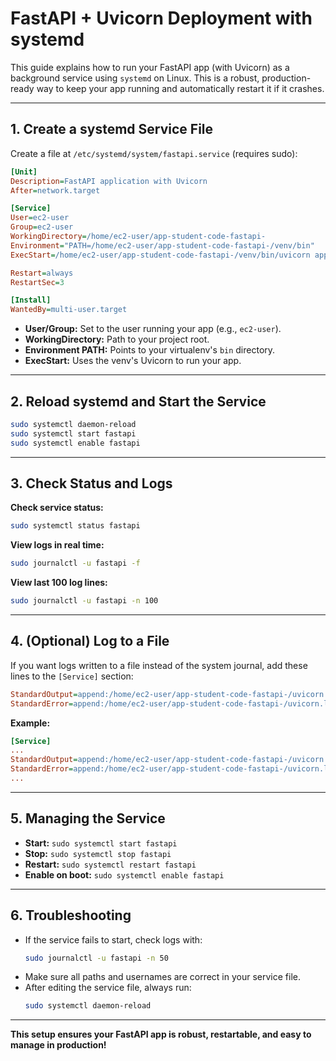 # FastAPI + Uvicorn Deployment with systemd

This guide explains how to run your FastAPI app (with Uvicorn) as a background service using `systemd` on Linux. This is a robust, production-ready way to keep your app running and automatically restart it if it crashes.

---

## 1. Create a systemd Service File

Create a file at `/etc/systemd/system/fastapi.service` (requires sudo):

```ini
[Unit]
Description=FastAPI application with Uvicorn
After=network.target

[Service]
User=ec2-user
Group=ec2-user
WorkingDirectory=/home/ec2-user/app-student-code-fastapi-
Environment="PATH=/home/ec2-user/app-student-code-fastapi-/venv/bin"
ExecStart=/home/ec2-user/app-student-code-fastapi-/venv/bin/uvicorn app.main:app --host 0.0.0.0 --port 8000

Restart=always
RestartSec=3

[Install]
WantedBy=multi-user.target
```

- **User/Group:** Set to the user running your app (e.g., `ec2-user`).
- **WorkingDirectory:** Path to your project root.
- **Environment PATH:** Points to your virtualenv's `bin` directory.
- **ExecStart:** Uses the venv's Uvicorn to run your app.

---

## 2. Reload systemd and Start the Service

```bash
sudo systemctl daemon-reload
sudo systemctl start fastapi
sudo systemctl enable fastapi
```

---

## 3. Check Status and Logs

**Check service status:**

```bash
sudo systemctl status fastapi
```

**View logs in real time:**

```bash
sudo journalctl -u fastapi -f
```

**View last 100 log lines:**

```bash
sudo journalctl -u fastapi -n 100
```

---

## 4. (Optional) Log to a File

If you want logs written to a file instead of the system journal, add these lines to the `[Service]` section:

```ini
StandardOutput=append:/home/ec2-user/app-student-code-fastapi-/uvicorn.log
StandardError=append:/home/ec2-user/app-student-code-fastapi-/uvicorn.log
```

**Example:**

```ini
[Service]
...
StandardOutput=append:/home/ec2-user/app-student-code-fastapi-/uvicorn.log
StandardError=append:/home/ec2-user/app-student-code-fastapi-/uvicorn.log
...
```

---

## 5. Managing the Service

- **Start:** `sudo systemctl start fastapi`
- **Stop:** `sudo systemctl stop fastapi`
- **Restart:** `sudo systemctl restart fastapi`
- **Enable on boot:** `sudo systemctl enable fastapi`

---

## 6. Troubleshooting

- If the service fails to start, check logs with:
  ```bash
  sudo journalctl -u fastapi -n 50
  ```
- Make sure all paths and usernames are correct in your service file.
- After editing the service file, always run:
  ```bash
  sudo systemctl daemon-reload
  ```

---

**This setup ensures your FastAPI app is robust, restartable, and easy to manage in production!**
